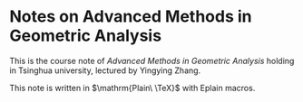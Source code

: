 # Notes on Advanced Methods in Geometric Analysis

This is the course note of _Advanced Methods in Geometric Analysis_ holding in Tsinghua university, lectured by Yingying Zhang.

This note is written in $\mathrm{Plain\ \TeX}$ with Eplain macros.